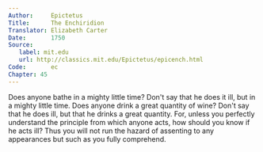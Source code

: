 ```yaml
---
Author:     Epictetus  
Title:      The Enchiridion  
Translator: Elizabeth Carter  
Date:       1750  
Source:
   label: mit.edu
   url: http://classics.mit.edu/Epictetus/epicench.html
Code:       ec  
Chapter: 45
---
```


Does anyone bathe in a mighty little time? Don't say that he does it ill, but
in a mighty little time. Does anyone drink a great quantity of wine? Don't say
that he does ill, but that he drinks a great quantity.  For, unless you
perfectly understand the principle from which anyone acts, how should you know
if he acts ill? Thus you will not run the hazard of assenting to any
appearances but such as you fully comprehend.


